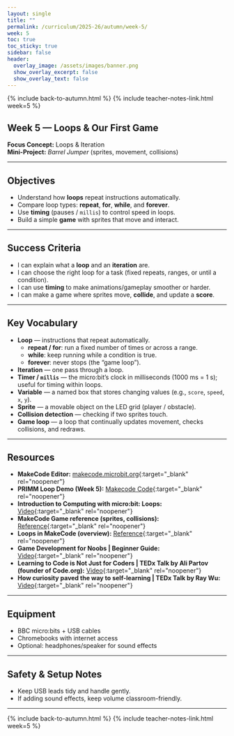 ```yaml
---
layout: single
title: ""
permalink: /curriculum/2025-26/autumn/week-5/
week: 5
toc: true
toc_sticky: true
sidebar: false
header:
  overlay_image: /assets/images/banner.png
  show_overlay_excerpt: false
  show_overlay_text: false
---
```


{% include back-to-autumn.html %}
{% include teacher-notes-link.html week=5 %}

## Week 5 — Loops & Our First Game

**Focus Concept:** Loops & Iteration  
**Mini-Project:** *Barrel Jumper* (sprites, movement, collisions)

---

## Objectives
- Understand how **loops** repeat instructions automatically.
- Compare loop types: **repeat**, **for**, **while**, and **forever**.
- Use **timing** (pauses / `millis`) to control speed in loops.
- Build a simple **game** with sprites that move and interact.

---

## Success Criteria
- I can explain what a **loop** and an **iteration** are.
- I can choose the right loop for a task (fixed repeats, ranges, or until a condition).
- I can use **timing** to make animations/gameplay smoother or harder.
- I can make a game where sprites move, **collide**, and update a **score**.

---

## Key Vocabulary
- **Loop** — instructions that repeat automatically.  
  - **repeat / for**: run a fixed number of times or across a range.  
  - **while**: keep running while a condition is true.  
  - **forever**: never stops (the “game loop”).
- **Iteration** — one pass through a loop.
- **Timer / `millis`** — the micro:bit’s clock in milliseconds (1000 ms = 1 s); useful for timing within loops.
- **Variable** — a named box that stores changing values (e.g., `score`, `speed`, `x`, `y`).
- **Sprite** — a movable object on the LED grid (player / obstacle).
- **Collision detection** — checking if two sprites touch.
- **Game loop** — a loop that continually updates movement, checks collisions, and redraws.

---

## Resources
- **MakeCode Editor:** [makecode.microbit.org](https://makecode.microbit.org){:target="_blank" rel="noopener"}
- **PRIMM Loop Demo (Week 5):** [Makecode Code](https://makecode.microbit.org/S62181-98265-95104-79112){:target="_blank" rel="noopener"}  
- **Introduction to Computing with micro:bit: Loops:** [Video](https://youtu.be/d7OmI54KM_o?si=-Ql3gh5aBJJvmK6k){:target="_blank" rel="noopener"}  
- **MakeCode Game reference (sprites, collisions):** [Reference](https://makecode.microbit.org/reference/game){:target="_blank" rel="noopener"}
- **Loops in MakeCode (overview):** [Reference](https://makecode.microbit.org/blocks/loops){:target="_blank" rel="noopener"}
- **Game Development for Noobs | Beginner Guide:** [Video](https://youtu.be/7C92ZCnlmQo?si=sgF6Rr0VOrnupeMM){:target="_blank" rel="noopener"}
- **Learning to Code is Not Just for Coders | TEDx Talk by Ali Partov (founder of Code.org):** [Video](https://youtu.be/MvTSPwftvyo?si=4wI0UDvA_SJgAkGw){:target="_blank" rel="noopener"}
- **How curiosity paved the way to self-learning | TEDx Talk by Ray Wu:** [Video](https://youtu.be/MvTSPwftvyo?si=4wI0UDvA_SJgAkGw){:target="_blank" rel="noopener"}

---

## Equipment
- BBC micro:bits + USB cables  
- Chromebooks with internet access  
- Optional: headphones/speaker for sound effects

---

## Safety & Setup Notes
- Keep USB leads tidy and handle gently.
- If adding sound effects, keep volume classroom-friendly.

---

{% include back-to-autumn.html %}
{% include teacher-notes-link.html week=5 %}

